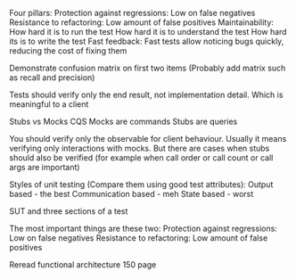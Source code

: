Four pillars:
Protection against regressions: Low on false negatives
Resistance to refactoring: Low amount of false positives
Maintainability:
How hard it is to run the test
How hard it is to understand the test
How hard its is to write the test
Fast feedback: Fast tests allow noticing bugs quickly, reducing the cost of fixing them

Demonstrate confusion matrix on first two items (Probably add matrix such as recall and precision)

Tests should verify only the end result, not implementation detail. Which is meaningful to a client

Stubs vs Mocks
CQS
Mocks are commands
Stubs are queries

You should verify only the observable for client behaviour.
Usually it means verifying only interactions with mocks.
But there are cases when stubs should also be verified (for example when call order or call count or call args are important)

Styles of unit testing (Compare them using good test attributes):
Output based - the best
Communication based - meh
State based - worst

SUT and three sections of a test

The most important things are these two:
Protection against regressions: Low on false negatives
Resistance to refactoring: Low amount of false positives

Reread functional architecture 150 page
